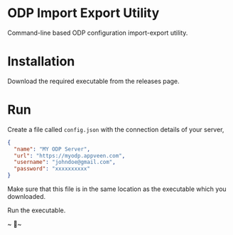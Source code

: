 # ODP Import Export Utility
Command-line based ODP configuration import-export utility.

# Installation

Download the required executable from the releases page.

# Run

Create a file called `config.json` with the connection details of your server,

```json
{
  "name": "MY ODP Server",
  "url": "https://myodp.appveen.com",
  "username": "johndoe@gmail.com",
  "password": "xxxxxxxxxx"
}
```

Make sure that this file is in the same location as the executable which you downloaded.

Run the executable.

~ 🍻~